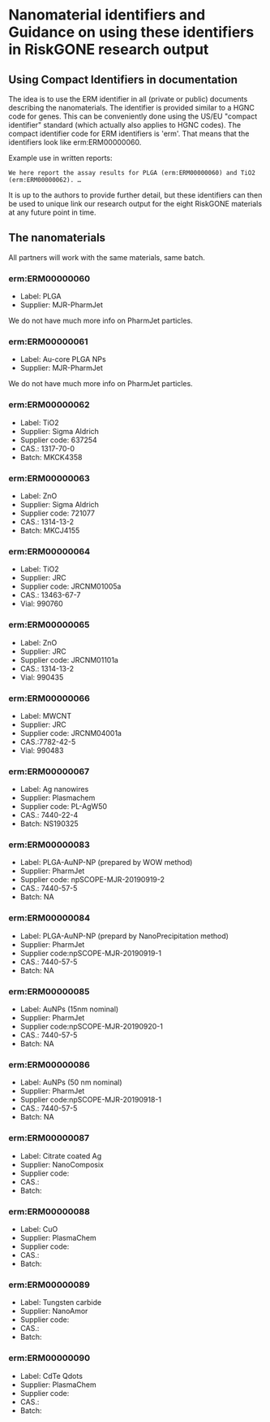# Nanomaterial identifiers and Guidance on using these identifiers in RiskGONE research output

## Using Compact Identifiers in documentation

The idea is to use the ERM identifier in all (private or public) documents describing the
nanomaterials. The identifier is provided similar to a HGNC code for genes. This can be
conveniently done using the US/EU "compact identifier" standard (which actually also applies
to HGNC codes). The compact identifier code for ERM identifiers is 'erm'. That means that
the identifiers look like erm:ERM00000060.

Example use in written reports:

```
We here report the assay results for PLGA (erm:ERM00000060) and TiO2 (erm:ERM00000062). …
```

It is up to the authors to provide further detail, but these identifiers can then be used to
unique link our research output for the eight RiskGONE materials at any future point in time.

## The nanomaterials

All partners will work with the same materials, same batch.

### erm:ERM00000060

* Label: PLGA
* Supplier: MJR-PharmJet

We do not have much more info on PharmJet particles.

### erm:ERM00000061

* Label: Au-core PLGA NPs
* Supplier: MJR-PharmJet

We do not have much more info on PharmJet particles.

### erm:ERM00000062

* Label: TiO2
* Supplier: Sigma Aldrich
* Supplier code: 637254
* CAS.: 1317-70-0
* Batch: MKCK4358

### erm:ERM00000063

* Label: ZnO
* Supplier: Sigma Aldrich
* Supplier code: 721077
* CAS.: 1314-13-2
* Batch: MKCJ4155

### erm:ERM00000064

* Label: TiO2
* Supplier: JRC
* Supplier code: JRCNM01005a
* CAS.: 13463-67-7
* Vial: 990760

### erm:ERM00000065

* Label: ZnO
* Supplier: JRC
* Supplier code: JRCNM01101a
* CAS.: 1314-13-2
* Vial: 990435

### erm:ERM00000066

* Label: MWCNT
* Supplier: JRC
* Supplier code: JRCNM04001a
* CAS.:7782-42-5
* Vial: 990483

### erm:ERM00000067

* Label: Ag nanowires
* Supplier: Plasmachem
* Supplier code: PL-AgW50
* CAS.: 7440-22-4
* Batch: NS190325

### erm:ERM00000083

* Label: PLGA-AuNP-NP (prepared by WOW method)
* Supplier: PharmJet
*	Supplier code: npSCOPE-MJR-20190919-2
*	CAS.: 7440-57-5
*	Batch: NA 

### erm:ERM00000084

* Label: PLGA-AuNP-NP (prepard by NanoPrecipitation method)
* Supplier: PharmJet
* Supplier code:npSCOPE-MJR-20190919-1
* CAS.: 7440-57-5
* Batch: NA

### erm:ERM00000085

* Label: AuNPs (15nm nominal)
* Supplier: PharmJet
* Supplier code:npSCOPE-MJR-20190920-1
* CAS.: 7440-57-5
* Batch: NA

### erm:ERM00000086

* Label: AuNPs (50 nm nominal)
* Supplier: PharmJet
* Supplier code:npSCOPE-MJR-20190918-1
* CAS.: 7440-57-5
* Batch: NA

### erm:ERM00000087

* Label: Citrate coated Ag
* Supplier: NanoComposix 
* Supplier code:
* CAS.: 
* Batch: 

### erm:ERM00000088

* Label: CuO
* Supplier: PlasmaChem
* Supplier code:
* CAS.: 
* Batch: 

### erm:ERM00000089

* Label: Tungsten carbide
* Supplier: NanoAmor
* Supplier code:
* CAS.: 
* Batch: 

### erm:ERM00000090

* Label: CdTe Qdots
* Supplier: PlasmaChem
* Supplier code:
* CAS.: 
* Batch: 

